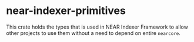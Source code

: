 # near-indexer-primitives

This crate holds the types that is used in NEAR Indexer Framework to allow other projects to use them without a need to depend on entire `nearcore`.
